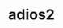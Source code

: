 ---
title: "adios2"
layout: cache
categories: [package, v0.18.1]
meta: {"versions": ["2.8.0"], "compilers": ["gcc@=7.3.1", "gcc@=7.5.0"], "oss": ["amzn2", "ubuntu18.04"], "platforms": ["linux"], "targets": ["aarch64", "graviton2", "x86_64", "x86_64_v3", "x86_64_v4"], "stacks": ["aws-ahug", "aws-ahug-aarch64", "aws-isc", "aws-isc-aarch64", "data-vis-sdk", "e4s", "root"], "num_specs": 10, "num_specs_by_stack": {"e4s": 1, "root": 10, "aws-ahug-aarch64": 2, "aws-isc": 2, "aws-ahug": 2, "aws-isc-aarch64": 2, "data-vis-sdk": 1}}
spec_details: [{"hash": "2n4haj7sqq5opajipcthvavbsthiyel6", "compiler": "gcc@=7.5.0", "versions": ["2.8.0"], "os": "ubuntu18.04", "platform": "linux", "target": "x86_64", "variants": ["+blosc", "build_type=Release", "+bzip2", "~cuda", "~dataman", "~dataspaces", "+fortran", "~hdf5", "~ipo", "+mpi", "+pic", "+png", "~python", "+shared", "+ssc", "+sst", "+sz", "+zfp"], "stacks": ["e4s", "root"], "size": "-", "tarball": "https://binaries.spack.io/releases/v0.18.1/build_cache/linux-ubuntu18.04-x86_64/gcc-7.5.0/adios2-2.8.0/linux-ubuntu18.04-x86_64-gcc-7.5.0-adios2-2.8.0-2n4haj7sqq5opajipcthvavbsthiyel6.spack"}, {"hash": "h7ubeeafztpqfwrc2gcjkiadwgv3gwcc", "compiler": "gcc@=7.3.1", "versions": ["2.8.0"], "os": "amzn2", "platform": "linux", "target": "graviton2", "variants": ["+blosc", "build_type=Release", "+bzip2", "~cuda", "~dataman", "~dataspaces", "+fortran", "~hdf5", "~ipo", "+mpi", "+pic", "+png", "~python", "+shared", "+ssc", "+sst", "+sz", "+zfp"], "stacks": ["root", "aws-ahug-aarch64"], "size": "-", "tarball": "https://binaries.spack.io/releases/v0.18.1/build_cache/linux-amzn2-graviton2/gcc-7.3.1/adios2-2.8.0/linux-amzn2-graviton2-gcc-7.3.1-adios2-2.8.0-h7ubeeafztpqfwrc2gcjkiadwgv3gwcc.spack"}, {"hash": "6elsnbumn6mflgnfte622qmu335w2gqp", "compiler": "gcc@=7.3.1", "versions": ["2.8.0"], "os": "amzn2", "platform": "linux", "target": "x86_64_v4", "variants": ["+blosc", "build_type=Release", "+bzip2", "~cuda", "~dataman", "~dataspaces", "+fortran", "~hdf5", "~ipo", "+mpi", "+pic", "+png", "~python", "+shared", "+ssc", "+sst", "+sz", "+zfp"], "stacks": ["root", "aws-isc"], "size": "-", "tarball": "https://binaries.spack.io/releases/v0.18.1/build_cache/linux-amzn2-x86_64_v4/gcc-7.3.1/adios2-2.8.0/linux-amzn2-x86_64_v4-gcc-7.3.1-adios2-2.8.0-6elsnbumn6mflgnfte622qmu335w2gqp.spack"}, {"hash": "rgpjtcpabzbmdkfyedgvr5y7kqn5vrur", "compiler": "gcc@=7.3.1", "versions": ["2.8.0"], "os": "amzn2", "platform": "linux", "target": "x86_64_v4", "variants": ["+blosc", "build_type=Release", "+bzip2", "~cuda", "~dataman", "~dataspaces", "+fortran", "~hdf5", "~ipo", "+mpi", "+pic", "+png", "~python", "+shared", "+ssc", "+sst", "+sz", "+zfp"], "stacks": ["root", "aws-ahug"], "size": "-", "tarball": "https://binaries.spack.io/releases/v0.18.1/build_cache/linux-amzn2-x86_64_v4/gcc-7.3.1/adios2-2.8.0/linux-amzn2-x86_64_v4-gcc-7.3.1-adios2-2.8.0-rgpjtcpabzbmdkfyedgvr5y7kqn5vrur.spack"}, {"hash": "5vn3smsoh2ceoruzq4pe5meeza4jq3wi", "compiler": "gcc@=7.3.1", "versions": ["2.8.0"], "os": "amzn2", "platform": "linux", "target": "aarch64", "variants": ["+blosc", "build_type=Release", "+bzip2", "~cuda", "~dataman", "~dataspaces", "+fortran", "~hdf5", "~ipo", "+mpi", "+pic", "+png", "~python", "+shared", "+ssc", "+sst", "+sz", "+zfp"], "stacks": ["root", "aws-isc-aarch64"], "size": "-", "tarball": "https://binaries.spack.io/releases/v0.18.1/build_cache/linux-amzn2-aarch64/gcc-7.3.1/adios2-2.8.0/linux-amzn2-aarch64-gcc-7.3.1-adios2-2.8.0-5vn3smsoh2ceoruzq4pe5meeza4jq3wi.spack"}, {"hash": "wxzv7kjhb25ji7zeajptccc4tdem6bgw", "compiler": "gcc@=7.3.1", "versions": ["2.8.0"], "os": "amzn2", "platform": "linux", "target": "aarch64", "variants": ["+blosc", "build_type=Release", "+bzip2", "~cuda", "~dataman", "~dataspaces", "+fortran", "~hdf5", "~ipo", "+mpi", "+pic", "+png", "~python", "+shared", "+ssc", "+sst", "+sz", "+zfp"], "stacks": ["root", "aws-ahug-aarch64"], "size": "-", "tarball": "https://binaries.spack.io/releases/v0.18.1/build_cache/linux-amzn2-aarch64/gcc-7.3.1/adios2-2.8.0/linux-amzn2-aarch64-gcc-7.3.1-adios2-2.8.0-wxzv7kjhb25ji7zeajptccc4tdem6bgw.spack"}, {"hash": "x55pl73mywcgsjf3j4mitn37miwa7gdp", "compiler": "gcc@=7.5.0", "versions": ["2.8.0"], "os": "ubuntu18.04", "platform": "linux", "target": "x86_64", "variants": ["+blosc", "build_type=Release", "+bzip2", "~cuda", "+dataman", "~dataspaces", "+fortran", "+hdf5", "~ipo", "+mpi", "+pic", "+png", "+python", "+shared", "+ssc", "+sst", "+sz", "+zfp"], "stacks": ["root", "data-vis-sdk"], "size": "-", "tarball": "https://binaries.spack.io/releases/v0.18.1/build_cache/linux-ubuntu18.04-x86_64/gcc-7.5.0/adios2-2.8.0/linux-ubuntu18.04-x86_64-gcc-7.5.0-adios2-2.8.0-x55pl73mywcgsjf3j4mitn37miwa7gdp.spack"}, {"hash": "ox6epolqf4zudzyfq6i4if5iqkyoqdgm", "compiler": "gcc@=7.3.1", "versions": ["2.8.0"], "os": "amzn2", "platform": "linux", "target": "x86_64_v3", "variants": ["+blosc", "build_type=Release", "+bzip2", "~cuda", "~dataman", "~dataspaces", "+fortran", "~hdf5", "~ipo", "+mpi", "+pic", "+png", "~python", "+shared", "+ssc", "+sst", "+sz", "+zfp"], "stacks": ["root", "aws-isc"], "size": "-", "tarball": "https://binaries.spack.io/releases/v0.18.1/build_cache/linux-amzn2-x86_64_v3/gcc-7.3.1/adios2-2.8.0/linux-amzn2-x86_64_v3-gcc-7.3.1-adios2-2.8.0-ox6epolqf4zudzyfq6i4if5iqkyoqdgm.spack"}, {"hash": "xwznltr3272m4jsppxg4nuxiqhl22jpf", "compiler": "gcc@=7.3.1", "versions": ["2.8.0"], "os": "amzn2", "platform": "linux", "target": "x86_64_v3", "variants": ["+blosc", "build_type=Release", "+bzip2", "~cuda", "~dataman", "~dataspaces", "+fortran", "~hdf5", "~ipo", "+mpi", "+pic", "+png", "~python", "+shared", "+ssc", "+sst", "+sz", "+zfp"], "stacks": ["root", "aws-ahug"], "size": "-", "tarball": "https://binaries.spack.io/releases/v0.18.1/build_cache/linux-amzn2-x86_64_v3/gcc-7.3.1/adios2-2.8.0/linux-amzn2-x86_64_v3-gcc-7.3.1-adios2-2.8.0-xwznltr3272m4jsppxg4nuxiqhl22jpf.spack"}, {"hash": "ects3h4hy56ty3nz2vrnmpaettmqgdxt", "compiler": "gcc@=7.3.1", "versions": ["2.8.0"], "os": "amzn2", "platform": "linux", "target": "graviton2", "variants": ["+blosc", "build_type=Release", "+bzip2", "~cuda", "~dataman", "~dataspaces", "+fortran", "~hdf5", "~ipo", "+mpi", "+pic", "+png", "~python", "+shared", "+ssc", "+sst", "+sz", "+zfp"], "stacks": ["root", "aws-isc-aarch64"], "size": "-", "tarball": "https://binaries.spack.io/releases/v0.18.1/build_cache/linux-amzn2-graviton2/gcc-7.3.1/adios2-2.8.0/linux-amzn2-graviton2-gcc-7.3.1-adios2-2.8.0-ects3h4hy56ty3nz2vrnmpaettmqgdxt.spack"}]
---